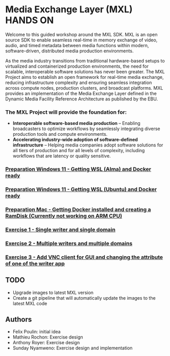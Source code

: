 # Media Exchange Layer (MXL) HANDS ON
Welcome to this guided workshop around the MXL SDK. MXL is an open source SDK to enable seamless real-time in memory exchange of video, audio, and timed metadata between media functions within modern, software-driven, distributed media production environments. 

As the media industry transitions from traditional hardware-based setups to virtualized and containerized production environments, the need for scalable, interoperable software solutions has never been greater. The MXL Project aims to establish an open framework for real-time media exchange, reducing infrastructure complexity and ensuring seamless integration across compute nodes, production clusters, and broadcast platforms. MXL provides an implementation of the Media Exchange Layer defined in the Dynamic Media Facility Reference Architecture as published by the EBU.


### The MXL Project will provide the foundation for:
* **Interoperable software-based media production** – Enabling broadcasters to optimize workflows by seamlessly integrating diverse production tools and compute environments.
* **Accelerating industry-wide adoption of software-defined infrastructure** – Helping media companies adopt software solutions for all tiers of production and for all levels of complexity, including workflows that are latency or quality sensitive.

### [Preparation Windows 11 - Getting WSL (Alma) and Docker ready](./Preparation/WSL-Alma.md)

### [Preparation Windows 11 - Getting WSL (Ubuntu) and Docker ready](./Preparation/WSL-Ubuntu.md)

### [Preparation Mac - Getting Docker installed and creating a RamDisk (Currently not working on ARM CPU)](./Preparation/MAC.md)

### [Exercise 1 - Single writer and single domain](./Exercises/Exercise1.md)

### [Exercise 2 - Multiple writers and multiple domains](./Exercises/Exercise2.md)

### [Exercise 3 - Add VNC client for GUI and changing the attribute of one of the writer app](./Exercises/Exercise3.md)

## TODO

* Upgrade images to latest MXL version
* Create a git pipeline that will automatically update the images to the latest MXL code

## Authors

* Felix Poulin: initial idea
* Mathieu Rochon: Exercise design
* Anthony Royer: Exercise design
* Sunday Nyamweno: Exercise design and implementation 
